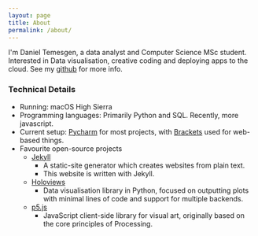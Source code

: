 ```yaml
---
layout: page
title: About
permalink: /about/
---
```


I'm Daniel Temesgen, a data analyst and Computer Science MSc student. Interested in Data visualisation, creative coding and deploying apps to the cloud.
See my [github](https://github.com/danieltemesgen) for more info.

### Technical Details
*  Running: macOS High Sierra
*  Programming languages: Primarily Python and SQL. Recently, more javascript.
*  Current setup: [Pycharm](https://www.jetbrains.com/pycharm/) for most projects, with [Brackets](http://brackets.io/) used for web-based things.
*  Favourite open-source projects
    *  [Jekyll](https://jekyllrb.com/) 
        *  A static-site generator which creates websites from plain text.
        *  This website is written with Jekyll.
    *  [Holoviews](http://holoviews.org/)
        *  Data visualisation library in Python, focused on outputting plots with minimal lines of code and support for multiple backends.
    * [p5.js](https://p5js.org/)
        * JavaScript client-side library for visual art, originally based on the core principles of Processing. 
